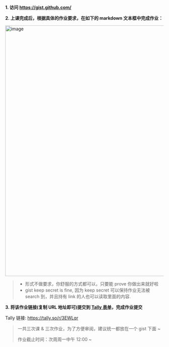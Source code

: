
**1. 访问  https://gist.github.com/**

**2. 上课完成后，根据具体的作业要求，在如下的 markdown 文本框中完成作业：**

<img width="795" alt="image" src="https://github.com/CreatorsDAO/web3-protocol-co-learn/assets/33189338/b7ce5b6c-4428-4f18-a67d-b9a6d460c712">

> - 形式不做要求，你舒服的方式都可以，只要能 prove 你做出来就好啦
> - gist keep secret is fine, 因为 keep secret 可以保持作业无法被 search 到，并且持有 link 的人也可以读取里面的内容.

**3. 将该作业链接(复制 URL 地址即可)提交到 [Tally 表单](https://tally.so/r/3EWLqr)，完成作业提交**

Tally 链接: https://tally.so/r/3EWLqr

> 一共三次课 & 三次作业，为了方便审阅，建议统一都放在一个 gist 下面 ~
> 
> 作业截止时间：次周周一中午 12:00 ~
